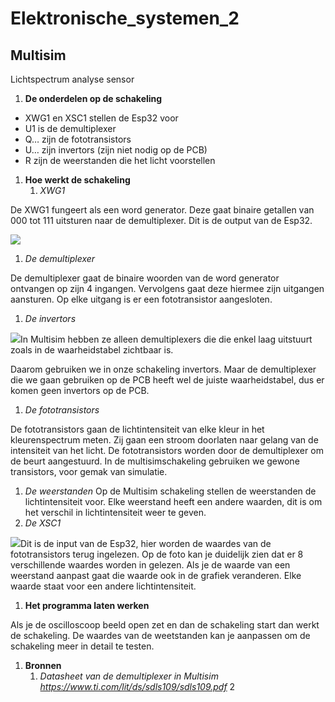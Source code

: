 # Elektronische_systemen_2

## Multisim

Lichtspectrum analyse sensor

1. **De onderdelen op de schakeling**
- XWG1 en XSC1 stellen de Esp32 voor
- U1 is de demultiplexer
- Q… zijn de fototransistors
- U… zijn invertors (zijn niet nodig op de PCB)
- R zijn de weerstanden die het licht voorstellen

1. **Hoe werkt de schakeling**
   1. *XWG1*

De XWG1 fungeert als een word generator. Deze gaat binaire getallen van 000 tot 111 uitsturen naar de demultiplexer. Dit is de output van de Esp32.

![](001.png)

1. *De demultiplexer*

De demultiplexer gaat de binaire woorden van de word generator ontvangen op zijn 4 ingangen. Vervolgens gaat deze hiermee zijn uitgangen aansturen. Op elke uitgang is er een fototransistor aangesloten. 

1. *De invertors*

![](002.png)In Multisim hebben ze alleen demultiplexers die  die enkel laag uitstuurt zoals in de waarheidstabel zichtbaar is.

Daarom gebruiken we in onze schakeling invertors.
Maar de demultiplexer die we gaan gebruiken op de PCB heeft wel de juiste waarheidstabel, dus er komen geen invertors op de PCB.

1. *De fototransistors*

De fototransistors gaan de lichtintensiteit van elke kleur in het kleurenspectrum meten. Zij gaan een stroom doorlaten naar gelang van de intensiteit van het licht.
De fototransistors worden door de demultiplexer om de beurt aangestuurd. In de multisimschakeling gebruiken we gewone transistors, voor gemak van simulatie.

1. *De weerstanden*
   Op de Multisim schakeling stellen de weerstanden de lichtintensiteit voor. Elke weerstand heeft een andere waarden, dit is om het verschil in lichtintensiteit weer te geven.
1. *De XSC1*

![](003.png)Dit is de input van de Esp32, hier worden de waardes van de fototransistors terug ingelezen.
Op de foto kan je duidelijk zien dat er 8 verschillende waardes worden in gelezen. Als je de waarde van een weerstand aanpast gaat die waarde ook in de grafiek veranderen. Elke waarde staat voor een andere lichtintensiteit.

1. **Het programma laten werken**

Als je de oscilloscoop beeld open zet en dan de schakeling start dan werkt de schakeling. De waardes van de weetstanden kan je aanpassen om de schakeling meer in detail te testen.

1. **Bronnen**
   1. *Datasheet van de demultiplexer in Multisim
      <https://www.ti.com/lit/ds/sdls109/sdls109.pdf>* 
2

